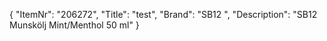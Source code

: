{
  "ItemNr": "206272",
  "Title": "test",
  "Brand": "SB12 ",
  "Description": "SB12 Munskölj Mint/Menthol 50 ml"
}